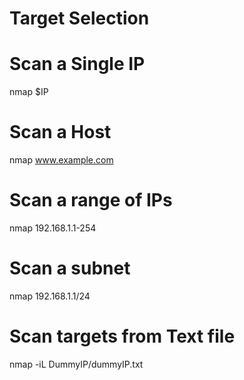 # Target Selection

# Scan a Single IP
nmap $IP

# Scan a Host
nmap www.example.com

# Scan a range of IPs
nmap 192.168.1.1-254

# Scan a subnet	
nmap 192.168.1.1/24

# Scan targets from Text file
nmap -iL DummyIP/dummyIP.txt

